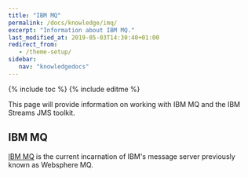 ```yaml
---
title: "IBM MQ"
permalink: /docs/knowledge/imq/
excerpt: "Information about IBM MQ."
last_modified_at: 2019-05-03T14:30:40+01:00
redirect_from:
   - /theme-setup/
sidebar:
   nav: "knowledgedocs"
---
```

{% include toc %}
{% include editme %}

This page will provide information on working with IBM MQ and the IBM Streams JMS toolkit.

## IBM MQ

[IBM MQ](https://www.ibm.com/products/mq) is the current incarnation of IBM's message server
previously known as Websphere MQ.

